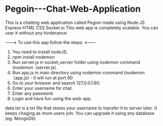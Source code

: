 # Pegoin---Chat-Web-Application
This is a chatting web application called Pegion made using Node.JS  Express  HTML  CSS  Socket.io
This web app is completely scalable. You can user it without any hinderance.

---> To use this app follow the steps: <--- 
1. You need to install nodeJS.
2. npm install nodemon
2. Run server.js in socket_server folder using nodemon command (nodemon .\server.js).
3. Run app.js in main directory using nodemon command (nodemon .\app.js) - it will run at port 80
4. Go to your browser and search 127.0.0.1:80.
5. Enter your username for chat.
6. Enter any password.
7. Login and have fun using the web-app.

data.txt is a txt file that stores your username to transfer it to server later. It keeps chaging as more users join. You can upgrade it using any database (eg. MongoDb)
